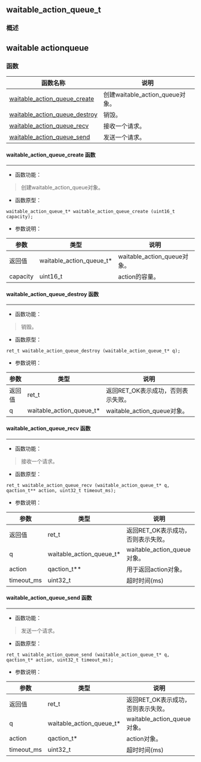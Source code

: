 ## waitable\_action\_queue\_t
### 概述
waitable actionqueue
----------------------------------
### 函数
<p id="waitable_action_queue_t_methods">

| 函数名称 | 说明 | 
| -------- | ------------ | 
| <a href="#waitable_action_queue_t_waitable_action_queue_create">waitable\_action\_queue\_create</a> | 创建waitable_action_queue对象。 |
| <a href="#waitable_action_queue_t_waitable_action_queue_destroy">waitable\_action\_queue\_destroy</a> | 销毁。 |
| <a href="#waitable_action_queue_t_waitable_action_queue_recv">waitable\_action\_queue\_recv</a> | 接收一个请求。 |
| <a href="#waitable_action_queue_t_waitable_action_queue_send">waitable\_action\_queue\_send</a> | 发送一个请求。 |
#### waitable\_action\_queue\_create 函数
-----------------------

* 函数功能：

> <p id="waitable_action_queue_t_waitable_action_queue_create">创建waitable_action_queue对象。

* 函数原型：

```
waitable_action_queue_t* waitable_action_queue_create (uint16_t capacity);
```

* 参数说明：

| 参数 | 类型 | 说明 |
| -------- | ----- | --------- |
| 返回值 | waitable\_action\_queue\_t* | waitable\_action\_queue对象。 |
| capacity | uint16\_t | action的容量。 |
#### waitable\_action\_queue\_destroy 函数
-----------------------

* 函数功能：

> <p id="waitable_action_queue_t_waitable_action_queue_destroy">销毁。

* 函数原型：

```
ret_t waitable_action_queue_destroy (waitable_action_queue_t* q);
```

* 参数说明：

| 参数 | 类型 | 说明 |
| -------- | ----- | --------- |
| 返回值 | ret\_t | 返回RET\_OK表示成功，否则表示失败。 |
| q | waitable\_action\_queue\_t* | waitable\_action\_queue对象。 |
#### waitable\_action\_queue\_recv 函数
-----------------------

* 函数功能：

> <p id="waitable_action_queue_t_waitable_action_queue_recv">接收一个请求。

* 函数原型：

```
ret_t waitable_action_queue_recv (waitable_action_queue_t* q, qaction_t** action, uint32_t timeout_ms);
```

* 参数说明：

| 参数 | 类型 | 说明 |
| -------- | ----- | --------- |
| 返回值 | ret\_t | 返回RET\_OK表示成功，否则表示失败。 |
| q | waitable\_action\_queue\_t* | waitable\_action\_queue对象。 |
| action | qaction\_t** | 用于返回action对象。 |
| timeout\_ms | uint32\_t | 超时时间(ms) |
#### waitable\_action\_queue\_send 函数
-----------------------

* 函数功能：

> <p id="waitable_action_queue_t_waitable_action_queue_send">发送一个请求。

* 函数原型：

```
ret_t waitable_action_queue_send (waitable_action_queue_t* q, qaction_t* action, uint32_t timeout_ms);
```

* 参数说明：

| 参数 | 类型 | 说明 |
| -------- | ----- | --------- |
| 返回值 | ret\_t | 返回RET\_OK表示成功，否则表示失败。 |
| q | waitable\_action\_queue\_t* | waitable\_action\_queue对象。 |
| action | qaction\_t* | action对象。 |
| timeout\_ms | uint32\_t | 超时时间(ms) |
